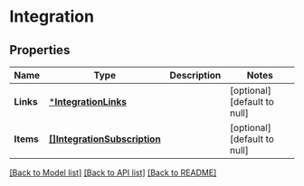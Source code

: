 # Integration

## Properties
Name | Type | Description | Notes
------------ | ------------- | ------------- | -------------
**Links** | [***IntegrationLinks**](Integration__links.md) |  | [optional] [default to null]
**Items** | [**[]IntegrationSubscription**](IntegrationSubscription.md) |  | [optional] [default to null]

[[Back to Model list]](../README.md#documentation-for-models) [[Back to API list]](../README.md#documentation-for-api-endpoints) [[Back to README]](../README.md)


